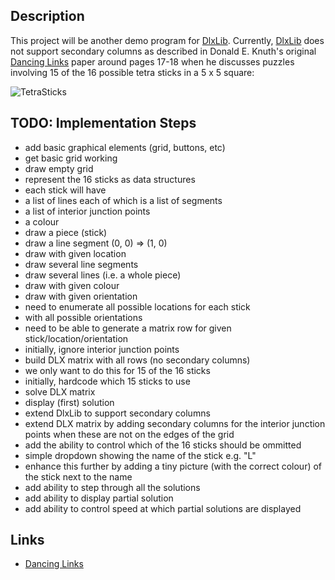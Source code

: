 
## Description

This project will be another demo program for [DlxLib](https://github.com/taylorjg/DlxLib).
Currently, [DlxLib](https://github.com/taylorjg/DlxLib) does not support secondary columns
as described in Donald E. Knuth's original
[Dancing Links](http://arxiv.org/pdf/cs/0011047v1.pdf "Dancing Links") paper around pages 17-18 when
he discusses puzzles involving 15 of the 16 possible tetra sticks in a 5 x 5 square:

![TetraSticks](https://raw.github.com/taylorjg/TetraSticks/master/Images/TetraSticks.png)

## TODO: Implementation Steps

- add basic graphical elements (grid, buttons, etc)
- get basic grid working
 - draw empty grid
- represent the 16 sticks as data structures
 - each stick will have
  - a list of lines each of which is a list of segments
  - a list of interior junction points
  - a colour
- draw a piece (stick)
 - draw a line segment (0, 0) => (1, 0)
 - draw with given location
 - draw several line segments
 - draw several lines (i.e. a whole piece)
 - draw with given colour
 - draw with given orientation
- need to enumerate all possible locations for each stick
 - with all possible orientations
- need to be able to generate a matrix row for given stick/location/orientation
 - initially, ignore interior junction points
- build DLX matrix with all rows (no secondary columns)
 - we only want to do this for 15 of the 16 sticks
  - initially, hardcode which 15 sticks to use
- solve DLX matrix
- display (first) solution
- extend DlxLib to support secondary columns
- extend DLX matrix by adding secondary columns for the interior
  junction points when these are not on the edges of the grid
- add the ability to control which of the 16 sticks should be ommitted
 - simple dropdown showing the name of the stick e.g. "L"
 - enhance this further by adding a tiny picture (with the correct colour) of the stick next to the name
- add ability to step through all the solutions
- add ability to display partial solution
- add ability to control speed at which partial solutions are displayed

## Links

* [Dancing Links](http://arxiv.org/pdf/cs/0011047v1.pdf "Dancing Links")
